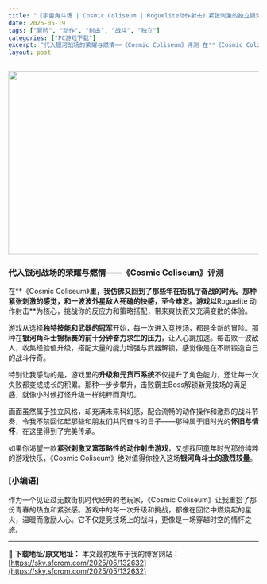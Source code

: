 ```yaml
---
title: "《宇宙角斗场 | Cosmic Coliseum | Roguelite动作射击》紧张刺激的独立银河战场"
date: 2025-05-19
tags: ["冒险", "动作", "射击", "战斗", "独立"]
categories: ["PC游戏下载"]
excerpt: "代入银河战场的荣耀与燃情——《Cosmic Coliseum》评测 在**《Cosmic Coliseum》里，我仿佛又回到了那些年在街机厅奋战的时光。那种紧张刺激的感觉，和一波波外星敌人死磕的快感，至今难忘。游戏以Roguelite 动作射击**为核心，挑战你的反应力和策略搭配，带来爽快而又充满变&hellip;"
layout: post
---
```


<img class="aligncenter size-full wp-image-132633" src="https://sky.sfcrom.com/wp-content/uploads/2025/05/2025051906261646.webp" alt="" width="660" height="370" />
<h3 class="" data-start="0" data-end="37">代入银河战场的荣耀与燃情——《Cosmic Coliseum》评测</h3>
<p class="" data-start="39" data-end="164">在**《Cosmic Coliseum》<strong data-start="59" data-end="117">里，我仿佛又回到了那些年在街机厅奋战的时光。那种紧张刺激的感觉，和一波波外星敌人死磕的快感，至今难忘。游戏以</strong>Roguelite 动作射击**为核心，挑战你的反应力和策略搭配，带来爽快而又充满变数的体验。</p>
<p class="" data-start="166" data-end="288">游戏从选择<strong data-start="171" data-end="185">独特技能和武器的冠军</strong>开始，每一次进入竞技场，都是全新的冒险。那种在<strong data-start="208" data-end="232">银河角斗士锦标赛的前十分钟奋力求生的压力</strong>，让人心跳加速。每击败一波敌人，收集经验值升级，搭配大量的能力增强与武器解锁，感觉像是在不断锻造自己的战斗传奇。</p>
<p class="" data-start="290" data-end="385">特别让我感动的是，游戏里的<strong data-start="303" data-end="315">升级和元货币系统</strong>不仅提升了角色能力，还让每一次失败都变成成长的积累。那种一步步攀升，击败霸主Boss解锁新竞技场的满足感，就像小时候打怪升级一样纯粹而真切。</p>
<p class="" data-start="387" data-end="476">画面虽然属于独立风格，却充满未来科幻感，配合流畅的动作操作和激烈的战斗节奏，令我不禁回忆起那些和朋友们共同奋斗的日子——那种属于旧时光的<strong data-start="455" data-end="464">怀旧与情怀</strong>，在这里得到了完美传承。</p>
<p class="" data-start="478" data-end="565">如果你渴望一款<strong data-start="485" data-end="505">紧张刺激又富策略性的动作射击游戏</strong>，又想找回童年时光那份纯粹的游戏快乐，《Cosmic Coliseum》绝对值得你投入这场<strong data-start="550" data-end="564">银河角斗士的激烈较量</strong>。</p>

<h3 class="" data-start="567" data-end="578">[小编语]</h3>
<p class="" data-start="579" data-end="694">作为一个见证过无数街机时代经典的老玩家，《Cosmic Coliseum》让我重拾了那份青春的热血和紧张感。游戏中的每一次升级和挑战，都像在回忆中燃烧起的星火，温暖而激励人心。它不仅是竞技场上的战斗，更像是一场穿越时空的情怀之旅。</p>

---
📖 **下载地址/原文地址：** 本文最初发布于我的博客网站：[https://sky.sfcrom.com/2025/05/132632](https://sky.sfcrom.com/2025/05/132632)

